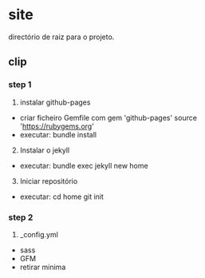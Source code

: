 # site
directório de raiz para o projeto.

## clip

### step 1
1. instalar github-pages

- criar ficheiro Gemfile com
  gem 'github-pages'
  source 'https://rubygems.org'
- executar:
  bundle install

2. Instalar o jekyll
- executar:
  bundle exec jekyll new home

3. Iniciar repositório
- executar:
cd home
git init

### step 2

1. _config.yml

- sass
- GFM
- retirar minima



